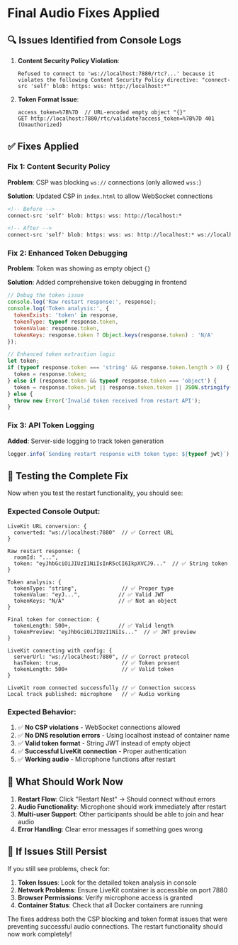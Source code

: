 # Final Audio Fixes Applied

## 🔍 **Issues Identified from Console Logs**

1. **Content Security Policy Violation**:
   ```
   Refused to connect to 'ws://localhost:7880/rtc?...' because it violates the following Content Security Policy directive: "connect-src 'self' blob: https: wss: http://localhost:*"
   ```

2. **Token Format Issue**:
   ```
   access_token=%7B%7D  // URL-encoded empty object "{}"
   GET http://localhost:7880/rtc/validate?access_token=%7B%7D 401 (Unauthorized)
   ```

## ✅ **Fixes Applied**

### Fix 1: Content Security Policy
**Problem**: CSP was blocking `ws://` connections (only allowed `wss:`)

**Solution**: Updated CSP in `index.html` to allow WebSocket connections
```html
<!-- Before -->
connect-src 'self' blob: https: wss: http://localhost:*

<!-- After -->
connect-src 'self' blob: https: wss: ws: http://localhost:* ws://localhost:*
```

### Fix 2: Enhanced Token Debugging
**Problem**: Token was showing as empty object `{}`

**Solution**: Added comprehensive token debugging in frontend
```javascript
// Debug the token issue
console.log('Raw restart response:', response);
console.log('Token analysis:', {
  tokenExists: 'token' in response,
  tokenType: typeof response.token,
  tokenValue: response.token,
  tokenKeys: response.token ? Object.keys(response.token) : 'N/A'
});

// Enhanced token extraction logic
let token;
if (typeof response.token === 'string' && response.token.length > 0) {
  token = response.token;
} else if (response.token && typeof response.token === 'object') {
  token = response.token.jwt || response.token.token || JSON.stringify(response.token);
} else {
  throw new Error('Invalid token received from restart API');
}
```

### Fix 3: API Token Logging
**Added**: Server-side logging to track token generation
```javascript
logger.info(`Sending restart response with token type: ${typeof jwt}`);
```

## 🧪 **Testing the Complete Fix**

Now when you test the restart functionality, you should see:

### Expected Console Output:
```
LiveKit URL conversion: {
  converted: "ws://localhost:7880"  // ✅ Correct URL
}

Raw restart response: {
  roomId: "...",
  token: "eyJhbGciOiJIUzI1NiIsInR5cCI6IkpXVCJ9..."  // ✅ String token
}

Token analysis: {
  tokenType: "string",              // ✅ Proper type
  tokenValue: "eyJ...",            // ✅ Valid JWT
  tokenKeys: "N/A"                 // ✅ Not an object
}

Final token for connection: {
  tokenLength: 500+,               // ✅ Valid length
  tokenPreview: "eyJhbGciOiJIUzI1NiIs..."  // ✅ JWT preview
}

LiveKit connecting with config: {
  serverUrl: "ws://localhost:7880", // ✅ Correct protocol
  hasToken: true,                   // ✅ Token present
  tokenLength: 500+                 // ✅ Valid token
}

LiveKit room connected successfully // ✅ Connection success
Local track published: microphone   // ✅ Audio working
```

### Expected Behavior:
1. ✅ **No CSP violations** - WebSocket connections allowed
2. ✅ **No DNS resolution errors** - Using localhost instead of container name
3. ✅ **Valid token format** - String JWT instead of empty object
4. ✅ **Successful LiveKit connection** - Proper authentication
5. ✅ **Working audio** - Microphone functions after restart

## 🎯 **What Should Work Now**

1. **Restart Flow**: Click "Restart Nest" → Should connect without errors
2. **Audio Functionality**: Microphone should work immediately after restart
3. **Multi-user Support**: Other participants should be able to join and hear audio
4. **Error Handling**: Clear error messages if something goes wrong

## 🔧 **If Issues Still Persist**

If you still see problems, check for:

1. **Token Issues**: Look for the detailed token analysis in console
2. **Network Problems**: Ensure LiveKit container is accessible on port 7880
3. **Browser Permissions**: Verify microphone access is granted
4. **Container Status**: Check that all Docker containers are running

The fixes address both the CSP blocking and token format issues that were preventing successful audio connections. The restart functionality should now work completely!